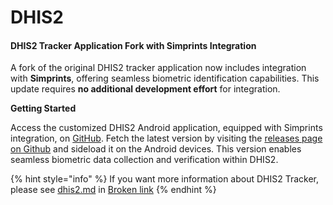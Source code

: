 # DHIS2

#### DHIS2 Tracker Application Fork with Simprints Integration

A fork of the original DHIS2 tracker application now includes integration with **Simprints**, offering seamless biometric identification capabilities. This update requires **no additional development effort** for integration.

**Getting Started**

Access the customized DHIS2 Android application, equipped with Simprints integration, on [GitHub](https://github.com/Simprints/dhis2-android-capture-app-simprints-fork). Fetch the latest version by visiting the [releases page on Github](https://github.com/EyeSeeTea/dhis2-android-capture-app-simprints-fork/releases) and sideload it on the Android devices. This version enables seamless biometric data collection and verification within DHIS2.&#x20;

{% hint style="info" %}
If you want more information about DHIS2 Tracker, please see [dhis2.md](../../../product-overview/product-overview/data-collection-platforms/dhis2.md "mention") in [Broken link](broken-reference "mention")
{% endhint %}
